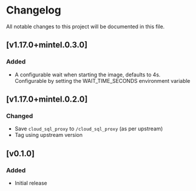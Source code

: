 # Changelog
All notable changes to this project will be documented in this file.

## [v1.17.0+mintel.0.3.0]
### Added
- A configurable wait when starting the image, defaults to 4s.  Configurable by setting the WAIT_TIME_SECONDS environment variable


## [v1.17.0+mintel.0.2.0]
### Changed
- Save `cloud_sql_proxy` to `/cloud_sql_proxy` (as per upstream)
- Tag using upstream version

## [v0.1.0]
### Added
- Initial release
